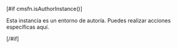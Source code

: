 <!-- Verificar si la instancia es de autoría -->
[#if cmsfn.isAuthorInstance()]
  <p>Esta instancia es un entorno de autoría. Puedes realizar acciones específicas aquí.</p>
[/#if]
